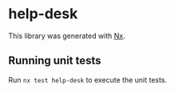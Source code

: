 # help-desk

This library was generated with [Nx](https://nx.dev).

## Running unit tests

Run `nx test help-desk` to execute the unit tests.
